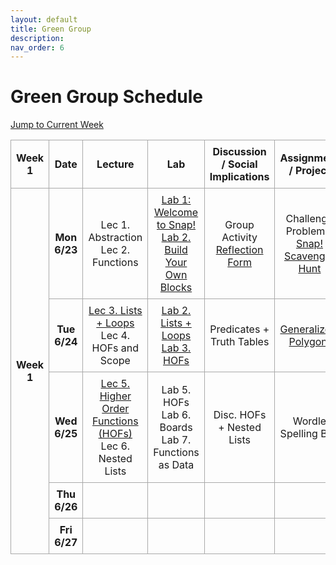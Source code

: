 ```yaml
---
layout: default
title: Green Group
description: 
nav_order: 6
---
```

# Green Group Schedule
<!-- Add styles for alternating row colors and borders -->
<!-- Add styles for alternating row colors and borders -->
<style>
    .schedule-table {
        border-collapse: collapse;
        width: 100%;
        text-align: center;
    }
    .schedule-table th, .schedule-table td {
        border: 1px solid #A9A9A9; /* Darker border for all rows and columns */
        padding: 8px;
    }
</style>

<!-- Add a jump-to button to navigate to the current week -->
<p>
    <a href="#week1">Jump to Current Week</a>
</p>

<!-- Week 1 Calendar -->
<table class="table table-bordered schedule-table" id="week1">
  <thead>
    <tr>
      <th class="center schedule-week-num">Week 1</th>
      <th>Date</th>
      <th>Lecture</th>
      <th>Lab</th>
      <th>Discussion / Social Implications</th>
      <th>Assignment / Project</th>
    </tr>
  </thead>
  <tbody class="content">
    <tr>
        <th rowspan="5">Week 1</th> <!-- Span 5 days -->
        <th>Mon 6/23</th> <!-- Date -->
        <td>Lec 1. Abstraction<br/>
        Lec 2. Functions</td><!-- Lecture -->
        <td><a href="https://cs10.org/bjc-r/llab/html/topic.html?1&2&3&topic=berkeley_bjc%2Fintro_pair%2F1-introduction.topic&course&novideo&noreading&noassignment">Lab 1: Welcome to Snap!</a><br/>
        <a href="https://cs10.org/bjc-r/cur/programming/loops/repeat-n/introduction-to-repeat-n.html?1&2&2&3&topic=berkeley_bjc%2Fintro_pair%2F2-loops-variables.topic&course=cs10_fa21.html&novideo&noreading&noassignment">Lab 2. Build Your Own Blocks</a></td><!-- Lab -->
        <td>Group Activity<br/>
        <a href="https://forms.gle/mLrxYMLhqAWWcszs7">Reflection Form</a></td> <!-- Discussion -->
        <td>Challenge Problems!<br/>
        <a href="https://docs.google.com/document/d/1SGeg23xw8VANSu8XvhydBove4it376ivMXyssTuH6gE/edit?usp=sharing">Snap! Scavenger Hunt</a><br/></td> <!-- Assignment / Exam -->
    </tr>
    <tr>
        <th>Tue 6/24</th> <!-- Date -->
        <td><a href="">Lec 3. Lists + Loops</a><br/>
        Lec 4. HOFs and Scope</td><!-- Lecture -->
        <td><a href="/bjc-su25/lab_directory">Lab 2. Lists + Loops</a><br/>
        <a href="/bjc-su25/lab_directory">Lab 3. HOFs</a></td> <!-- Lab -->
        <td>Predicates + Truth Tables</td> <!-- Discussion -->
        <td><a href="https://cs10.org/bjc-r/cur/programming/loops/repeat-n/draw-regular-polygons-with-repeat.html?1&2&2&3&topic=berkeley_bjc%2Fintro_pair%2F2-loops-variables.topic&course=cs10_fa21.html&novideo&noreading&noassignment">Generalize a Polygon!</a></td> <!-- Assignment / Exam -->
    </tr>
    <tr>
        <th>Wed 6/25</th> <!-- Date -->
        <td><a href="https://docs.google.com/presentation/d/1wTHm5WBqCWBxHGikdMoJSyKlrNljobwYmaKyfahzbFI/edit?usp=sharing">Lec 5. Higher Order Functions (HOFs)</a><br/>
        Lec 6. Nested Lists</td> <!-- Lecture -->
        <td>Lab 5. HOFs<br/>
        Lab 6. Boards<br/>
        Lab 7. Functions as Data</td><!-- Lab -->
        <td>Disc. HOFs + Nested Lists</td> <!-- Discussion -->
        <td>Wordle<br/>
        Spelling Bee<br/></td> <!-- Assignments -->
    </tr>
    <tr>
        <th>Thu 6/26</th> <!-- Date -->
        <td></td><!-- Lecture -->
        <td></td> <!-- Lab -->
        <td></td> <!-- Discussion -->
        <td></td> <!-- Assignment / Exam -->
    </tr>
    <tr>
        <th>Fri 6/27</th> <!-- Date -->
        <td></td><!-- Lecture -->
        <td></td> <!-- Lab -->
        <td></td> <!-- Discussion -->
        <td></td> <!-- Assignment / Exam -->
    </tr>
  </tbody>
</table>

<br/>
